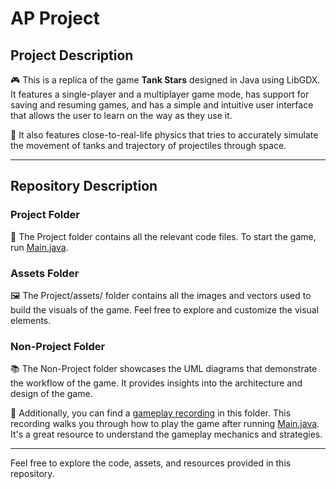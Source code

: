# AP Project

## Project Description
🎮 This is a replica of the game **Tank Stars** designed in Java using LibGDX. It features a single-player and a multiplayer game mode, has support for saving and resuming games, and has a simple and intuitive user interface that allows the user to learn on the way as they use it.

🚀 It also features close-to-real-life physics that tries to accurately simulate the movement of tanks and trajectory of projectiles through space.

---

## Repository Description
### Project Folder
📂 The Project folder contains all the relevant code files. To start the game, run [Main.java](https://github.com/latentghost/AP_Project/blob/main/Project/core/src/com/tankstars/Main.java).

### Assets Folder
🖼️ The Project/assets/ folder contains all the images and vectors used to build the visuals of the game. Feel free to explore and customize the visual elements.

### Non-Project Folder
📚 The Non-Project folder showcases the UML diagrams that demonstrate the workflow of the game. It provides insights into the architecture and design of the game.

🎥 Additionally, you can find a [gameplay recording](https://github.com/latentghost/AP_Project/blob/main/Non_Project/game_recording.mov.zip) in this folder. This recording walks you through how to play the game after running [Main.java](https://github.com/latentghost/AP_Project/blob/main/Project/core/src/com/tankstars/Main.java). It's a great resource to understand the gameplay mechanics and strategies.

---

Feel free to explore the code, assets, and resources provided in this repository. 
